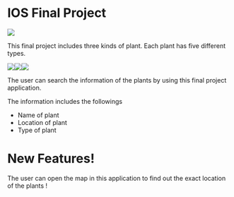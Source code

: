 # IOS Final Project
<img src=https://www.ncnu.edu.tw/ncnuweb/units/share/全校共用/web_material/images/banner/banner_16_1.gif>

This final project includes three kinds of plant.
Each plant has five different types.


<img src=http://sowhc.sow.org.tw/html/interp/name/name08/li-tzu/li-tzu1.jpg><img src=http://sowhc.sow.org.tw/html/observation/plant/a11plant/a111104-ga-dong/s203.JPG><img src=http://cs.hc.edu.tw/~ttps/htm/plant/4area/c6.files/image002.jpg>

The user can search the information of the plants by using this final project application.

The information includes the followings
  - Name of plant
  - Location of plant
  - Type of plant

# New Features!

The user can open the map in this application to find out the exact location of the plants !
